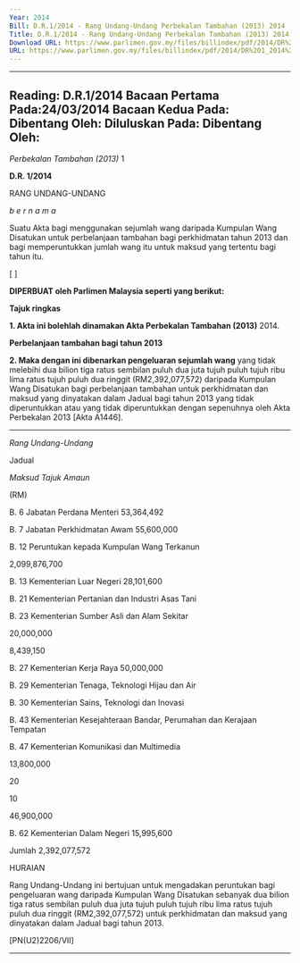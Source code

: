 ```yaml
---
Year: 2014
Bill: D.R.1/2014 - Rang Undang-Undang Perbekalan Tambahan (2013) 2014 (Lulus)
Title: D.R.1/2014 - Rang Undang-Undang Perbekalan Tambahan (2013) 2014 (Lulus)
Download URL: https://www.parlimen.gov.my/files/billindex/pdf/2014/DR%201_2014%20BM.pdf
URL: https://www.parlimen.gov.my/files/billindex/pdf/2014/DR%201_2014%20BM.pdf
---
```

---
Reading:
D.R.1/2014
Bacaan Pertama Pada:24/03/2014
Bacaan Kedua Pada:
Dibentang Oleh:
Diluluskan Pada:
Dibentang Oleh:
---

_Perbekalan Tambahan (2013)_ 1

**D.R. 1/2014**

RANG UNDANG-UNDANG

_b e r n a m a_

Suatu Akta bagi menggunakan sejumlah wang daripada Kumpulan
Wang Disatukan untuk perbelanjaan tambahan bagi perkhidmatan
tahun 2013 dan bagi memperuntukkan jumlah wang itu untuk
maksud yang tertentu bagi tahun itu.

[ ]

**DIPERBUAT oleh Parlimen Malaysia seperti yang berikut:**

**Tajuk ringkas**

**1. Akta ini bolehlah dinamakan Akta Perbekalan Tambahan (2013)**
2014.

**Perbelanjaan tambahan bagi tahun 2013**

**2. Maka dengan ini dibenarkan pengeluaran sejumlah wang**
yang tidak melebihi dua bilion tiga ratus sembilan puluh dua
juta tujuh puluh tujuh ribu lima ratus tujuh puluh dua ringgit
(RM2,392,077,572) daripada Kumpulan Wang Disatukan bagi
perbelanjaan tambahan untuk perkhidmatan dan maksud yang
dinyatakan dalam Jadual bagi tahun 2013 yang tidak diperuntukkan
atau yang tidak diperuntukkan dengan sepenuhnya oleh Akta
Perbekalan 2013 [Akta A1446].


-----

_Rang Undang-Undang_

Jadual

_Maksud_ _Tajuk_ _Amaun_

(RM)

B. 6 Jabatan Perdana Menteri 53,364,492

B. 7 Jabatan Perkhidmatan Awam 55,600,000


B. 12 Peruntukan kepada Kumpulan Wang
Terkanun


2,099,876,700


B. 13 Kementerian Luar Negeri 28,101,600


B. 21 Kementerian Pertanian dan Industri
Asas Tani

B. 23 Kementerian Sumber Asli dan Alam
Sekitar


20,000,000

8,439,150


B. 27 Kementerian Kerja Raya 50,000,000


B. 29 Kementerian Tenaga, Teknologi Hijau
dan Air

B. 30 Kementerian Sains, Teknologi dan
Inovasi

B. 43 Kementerian Kesejahteraan Bandar,
Perumahan dan Kerajaan Tempatan

B. 47 Kementerian Komunikasi dan
Multimedia


13,800,000

20

10

46,900,000


B. 62 Kementerian Dalam Negeri 15,995,600

Jumlah 2,392,077,572

HURAIAN

Rang Undang-Undang ini bertujuan untuk mengadakan peruntukan bagi
pengeluaran wang daripada Kumpulan Wang Disatukan sebanyak dua bilion
tiga ratus sembilan puluh dua juta tujuh puluh tujuh ribu lima ratus tujuh
puluh dua ringgit (RM2,392,077,572) untuk perkhidmatan dan maksud yang
dinyatakan dalam Jadual bagi tahun 2013.

[PN(U2)2206/VII]


-----

